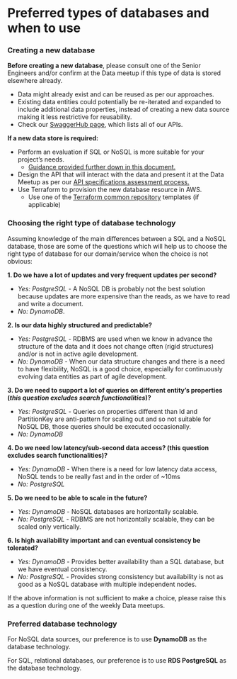# Preferred types of databases and when to use

### Creating a new database

**Before creating a new database**, please consult one of the Senior Engineers and/or confirm at the Data meetup if this type of data is stored elsewhere already.
- Data might already exist and can be reused as per our approaches.
- Existing data entities could potentially be re-iterated and expanded to include additional data properties, instead of creating a new data source making it less restrictive for reusability.
- Check our [SwaggerHub page](https://app.swaggerhub.com/organizations/Hackney), which lists all of our APIs.

**If a new data store is required:**
- Perform an evaluation if SQL or NoSQL is more suitable for your project’s needs.
    - [Guidance provided further down in this document.](#choosing-the-right-type-of-database-technology)
- Design the API that will interact with the data and present it at the Data Meetup as per our [API specifications assessment process.](../../api-specifications/assessment_process.md)
- Use Terraform to provision the new database resource in AWS.
    - Use one of the [Terraform common repository](https://github.com/LBHackney-IT/aws-hackney-common-terraform) templates (if applicable)


### Choosing the right type of database technology
Assuming knowledge of the main differences between a SQL and a NoSQL database, those are some of the questions which will help us to choose the right type of database for our domain/service when the choice is not obvious:

**1. Do we have a lot of updates and very frequent updates per second?**
- *Yes: PostgreSQL* - A NoSQL DB is probably not the best solution because updates are more expensive than the reads, as we have to read and write a document.
- *No: DynamoDB*.

**2. Is our data highly structured and predictable?**
- *Yes: PostgreSQL* - RDBMS are used when we know in advance the structure of the data and it does not change often (rigid structures) and/or is not in active agile development.
- *No: DynamoDB* - When our data structure changes and there is a need to have flexibility, NoSQL is a good choice, especially for continuously evolving data entities as part of agile development.

**3. Do we need to support a lot of queries on different entity’s properties (*this question excludes search functionalities*)?**
- *Yes: PostgreSQL* -  Queries on properties different  than Id and PartitionKey are anti-pattern for scaling out and so not suitable for NoSQL DB, those queries should be executed occasionally.
- *No: DynamoDB*

**4. Do we need low latency/sub-second data access? (this question excludes search functionalities)?**
- *Yes: DynamoDB* - When there is a need for low latency data access, NoSQL tends to be really fast and in the order of ~10ms
- *No: PostgreSQL*

**5. Do we need to be able to scale in the future?**
- *Yes: DynamoDB* - NoSQL databases are horizontally scalable.
- *No: PostgreSQL* - RDBMS are not horizontally scalable, they can be scaled only vertically.

**6. Is high availability important and can eventual consistency be tolerated?**
- *Yes: DynamoDB* - Provides better availability than a SQL database, but we have eventual consistency.
- *No: PostgreSQL* - Provides strong consistency but availability is not as good as a NoSQL database with multiple independent nodes.

If the above information is not sufficient to make a choice, please raise this as a question during one of the weekly Data meetups.

### Preferred database technology

For NoSQL data sources, our preference is to use **DynamoDB** as the database technology.

For SQL, relational databases, our preference is to use **RDS PostgreSQL** as the database technology.

